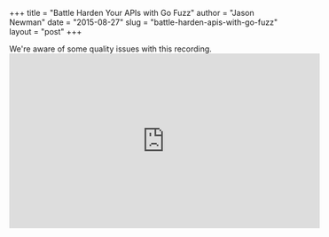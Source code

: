 +++
title = "Battle Harden Your APIs with Go Fuzz"
author = "Jason Newman"
date = "2015-08-27"
slug = "battle-harden-apis-with-go-fuzz"
layout = "post"
+++

<div class="alert alert-warning" role="alert">
  We're aware of some quality issues with this recording.
</div>

<div class="youtube-wrapper">
  <iframe width="560" height="315" src="https://www.youtube.com/embed/A38xX-eJTxQ" frameborder="0" allowfullscreen></iframe>
</div>
